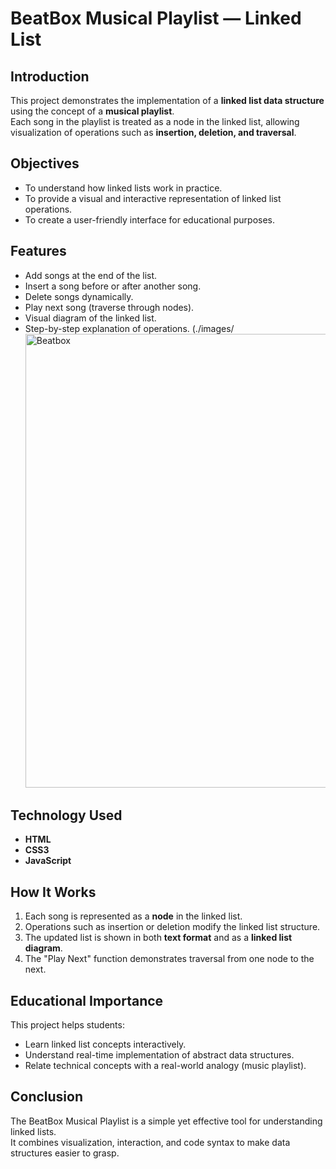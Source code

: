 # BeatBox Musical Playlist — Linked List

## Introduction
This project demonstrates the implementation of a **linked list data structure** using the concept of a **musical playlist**.  
Each song in the playlist is treated as a node in the linked list, allowing visualization of operations such as **insertion, deletion, and traversal**.

## Objectives
- To understand how linked lists work in practice.
- To provide a visual and interactive representation of linked list operations.
- To create a user-friendly interface for educational purposes.

## Features
- Add songs at the end of the list.
- Insert a song before or after another song.
- Delete songs dynamically.
- Play next song (traverse through nodes).
- Visual diagram of the linked list.
- Step-by-step explanation of operations.
(./images/<img width="1167" height="726" alt="Beatbox" src="https://github.com/user-attachments/assets/259e73b4-a346-4089-954f-a5e8968fa530" />


## Technology Used
- **HTML**
- **CSS3**
- **JavaScript**

## How It Works
1. Each song is represented as a **node** in the linked list.
2. Operations such as insertion or deletion modify the linked list structure.
3. The updated list is shown in both **text format** and as a **linked list diagram**.
4. The "Play Next" function demonstrates traversal from one node to the next.

## Educational Importance
This project helps students:
- Learn linked list concepts interactively.
- Understand real-time implementation of abstract data structures.
- Relate technical concepts with a real-world analogy (music playlist).

## Conclusion
The BeatBox Musical Playlist is a simple yet effective tool for understanding linked lists.  
It combines visualization, interaction, and code syntax to make data structures easier to grasp.
